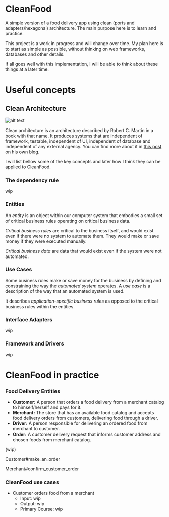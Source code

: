 # CleanFood
A simple version of a food delivery app using clean (ports and adapters/hexagonal) architecture. The main purpose here is to learn and practice.

This project is a work in progress and will change over time. My plan here is to start as simple as possible, without thinking on web frameworks, databases and other details. 

If all goes well with this implementation, I will be able to think about these things at a later time.

# Useful concepts

## Clean Architecture

![alt text](https://blog.cleancoder.com/uncle-bob/images/2012-08-13-the-clean-architecture/CleanArchitecture.jpg "Clean Architecture organization")

Clean architecture is an architecture described by Robert C. Martin in a book with that name. It produces systems that are independent of framework, testable, independent of UI, independent of database and independent of any external agency. You can find more about it in [this post](https://blog.cleancoder.com/uncle-bob/2012/08/13/the-clean-architecture.html) on his own blog.

I will list bellow some of the key concepts and later how I think they can be applied to CleanFood.

### The dependency rule

wip

### Entities

An _entity_ is an object within our computer system that embodies a small set of critical business rules operating on critical business data. 

_Critical business rules_ are critical to the business itself, and would exist even if there were no system to automate them. They would make or save money if they were executed manually.

_Critical business data_ are data that would exist even if the system were not automated.

### Use Cases

Some business rules make or save money for the business by defining and constraining the way the _automated system_ operates. A _use case_ is a description of the way that an automated system is used.

It describes _application-specific business rules_ as opposed to the critical business rules within the entities.

### Interface Adapters

wip

### Framework and Drivers

wip

# CleanFood in practice

### Food Delivery Entities
- **Customer:** A person that orders a food delivery from a merchant catalog to himself/herself and pays for it. 
- **Merchant:** The store that has an available food catalog and accepts food delivery orders from customers, delivering food through a driver.
- **Driver:** A person responsible for delivering an ordered food from merchant to customer.
- **Order:** A customer delivery request that informs customer address and chosen foods from merchant catalog.

(wip)

Customer#make_an_order

Merchant#confirm_customer_order

### CleanFood use cases
- Customer orders food from a merchant
  - Input: wip
  - Output: wip
  - Primary Course: wip
  
